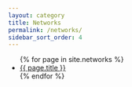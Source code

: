 ```yaml
---
layout: category
title: Networks
permalink: /networks/
sidebar_sort_order: 4
---
```


<ul>
  {% for page in site.networks %}
    <li>
      <a href="{{ page.url }}">{{ page.title }}</a>
    </li>
  {% endfor %}
</ul>
